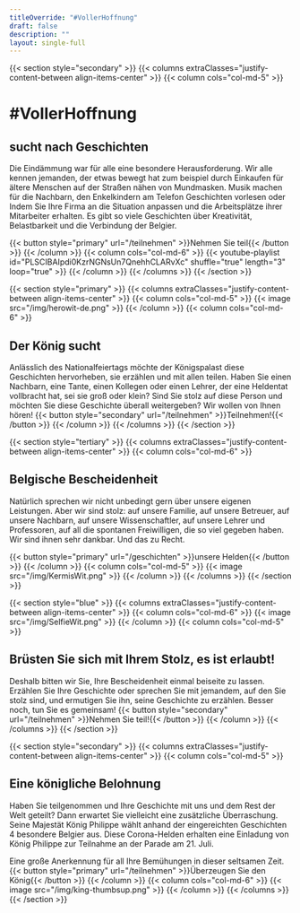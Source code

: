 ```yaml
---
titleOverride: "#VollerHoffnung"
draft: false
description: ""
layout: single-full
---
```


{{< section style="secondary" >}}
{{< columns extraClasses="justify-content-between align-items-center" >}}
{{< column cols="col-md-5" >}}
# #VollerHoffnung
## sucht nach Geschichten
Die Eindämmung war für alle eine besondere Herausforderung. Wir alle kennen jemanden, der etwas bewegt hat zum beispiel durch Einkaufen für ältere Menschen auf der Straßen nähen von Mundmasken. Musik machen für die Nachbarn, den Enkelkindern am Telefon Geschichten vorlesen oder Indem Sie Ihre Firma an die Situation anpassen und die Arbeitsplätze ihrer Mitarbeiter erhalten. Es gibt so viele Geschichten über Kreativität, Belastbarkeit und die Verbindung der Belgier.

{{< button style="primary" url="/teilnehmen" >}}Nehmen Sie teil{{< /button >}}
{{< /column >}}
{{< column cols="col-md-6" >}}
{{< youtube-playlist id="PLSCIBAIpdi0KzrNGNsUn7QnehhCLARvXc" shuffle="true" length="3" loop="true" >}}
{{< /column >}}
{{< /columns >}}
{{< /section >}}

{{< section style="primary" >}}
{{< columns extraClasses="justify-content-between align-items-center" >}}
{{< column cols="col-md-5" >}}
{{< image src="/img/herowit-de.png" >}}
{{< /column >}}
{{< column cols="col-md-6" >}}
## Der König sucht
Anlässlich des Nationalfeiertags möchte der Königspalast diese Geschichten hervorheben, sie erzählen und mit allen teilen. Haben Sie einen Nachbarn, eine Tante, einen Kollegen oder einen Lehrer, der eine Heldentat vollbracht hat, sei sie groß oder klein? Sind Sie stolz auf diese Person und möchten Sie diese Geschichte überall weitergeben? Wir wollen von Ihnen hören!
{{< button style="secondary" url="/teilnehmen" >}}Teilnehmen!{{< /button >}}
{{< /column >}}
{{< /columns >}}
{{< /section >}}

{{< section style="tertiary" >}}
{{< columns extraClasses="justify-content-between align-items-center" >}}
{{< column cols="col-md-6" >}}
## Belgische Bescheidenheit
Natürlich sprechen wir nicht unbedingt gern über unsere eigenen Leistungen. Aber wir sind stolz: auf unsere Familie, auf unsere Betreuer, auf unsere Nachbarn, auf unsere Wissenschaftler, auf unsere Lehrer und Professoren, auf all die spontanen Freiwilligen, die so viel gegeben haben. Wir sind ihnen sehr dankbar. Und das zu Recht. 

{{< button style="primary" url="/geschichten" >}}unsere Helden{{< /button >}}
{{< /column >}}
{{< column cols="col-md-5" >}}
{{< image src="/img/KermisWit.png" >}}
{{< /column >}}
{{< /columns >}}
{{< /section >}}

{{< section style="blue" >}}
{{< columns extraClasses="justify-content-between align-items-center" >}}
{{< column cols="col-md-6" >}}
{{< image src="/img/SelfieWit.png" >}}
{{< /column >}}
{{< column cols="col-md-5" >}}
## Brüsten Sie sich mit Ihrem Stolz, es ist erlaubt!
Deshalb bitten wir Sie, Ihre Bescheidenheit einmal beiseite zu lassen. Erzählen Sie Ihre Geschichte oder sprechen Sie mit jemandem, auf den Sie stolz sind, und ermutigen Sie ihn, seine Geschichte zu erzählen. Besser noch, tun Sie es gemeinsam!
{{< button style="secondary" url="/teilnehmen" >}}Nehmen Sie teil!{{< /button >}}
{{< /column >}}
{{< /columns >}}
{{< /section >}}

{{< section style="secondary" >}}
{{< columns extraClasses="justify-content-between align-items-center" >}}
{{< column cols="col-md-5" >}}
## Eine königliche Belohnung
Haben Sie teilgenommen und Ihre Geschichte mit uns und dem Rest der Welt geteilt? Dann erwartet Sie vielleicht eine zusätzliche Überraschung. Seine Majestät König Philippe wählt anhand der eingereichten Geschichten 4 besondere Belgier aus. Diese Corona-Helden erhalten eine Einladung von König Philippe zur Teilnahme an der Parade am 21. Juli. 

Eine große Anerkennung für all Ihre Bemühungen in dieser seltsamen Zeit.
{{< button style="primary" url="/teilnehmen" >}}Überzeugen Sie den König{{< /button >}}
{{< /column >}}
{{< column cols="col-md-6" >}}
{{< image src="/img/king-thumbsup.png" >}}
{{< /column >}}
{{< /columns >}}
{{< /section >}}